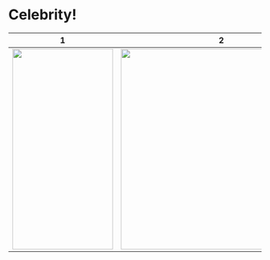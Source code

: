 # Celebrity!

| 1  | 2 |
| ------------- | ------------- |
|<img src="https://github.com/alinaghizadeh71/celebrity/assets/16202692/ed96ca92-b765-4db0-954e-0dc1eb07190b" width="200" height="400"/>|<img src="" height="400"/>|<img src="https://github.com/alinaghizadeh71/celebrity/assets/16202692/55e9bd45-1b14-4039-9d88-31c358324c24" width="200" height="400"/> |




